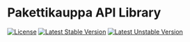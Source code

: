 Pakettikauppa API Library
=========================

[![License](https://poser.pugx.org/pakettikauppa/api-library/license)](https://packagist.org/packages/pakettikauppa/api-library) [![Latest Stable Version](https://poser.pugx.org/pakettikauppa/api-library/v/stable)](https://packagist.org/packages/pakettikauppa/api-library) [![Latest Unstable Version](https://poser.pugx.org/pakettikauppa/api-library/v/unstable)](https://packagist.org/packages/pakettikauppa/api-library)